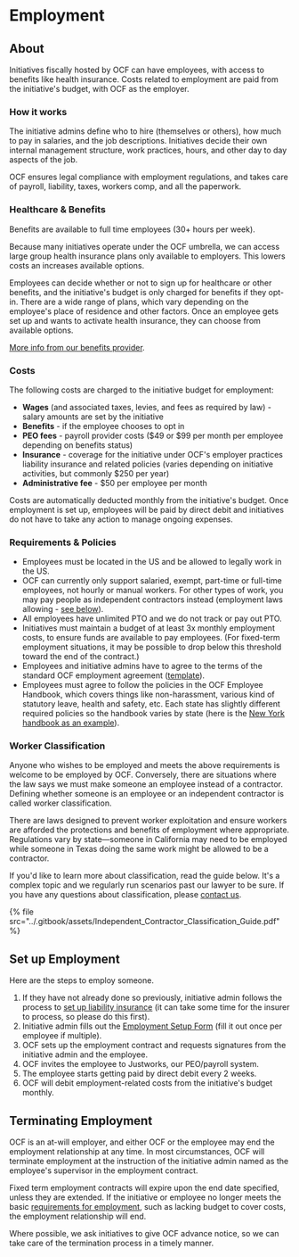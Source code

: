 # Employment

## About

Initiatives fiscally hosted by OCF can have employees, with access to benefits like health insurance. Costs related to employment are paid from the initiative's budget, with OCF as the employer.

### How it works

The initiative admins define who to hire (themselves or others), how much to pay in salaries, and the job descriptions. Initiatives decide their own internal management structure, work practices, hours, and other day to day aspects of the job.&#x20;

OCF ensures legal compliance with employment regulations, and takes care of payroll, liability, taxes, workers comp, and all the paperwork.&#x20;

### Healthcare & Benefits

Benefits are available to full time employees (30+ hours per week).

Because many initiatives operate under the OCF umbrella, we can access large group health insurance plans only available to employers. This lowers costs an increases available options.

Employees can decide whether or not to sign up for healthcare or other benefits, and the initiative's budget is only charged for benefits if they opt-in. There are a wide range of plans, which vary depending on the employee's place of residence and other factors. Once an employee gets set up and wants to activate health insurance, they can choose from available options.

[More info from our benefits provider](https://justworks.com/features/benefits).

### Costs

The following costs are charged to the initiative budget for employment:

* **Wages** (and associated taxes, levies, and fees as required by law) - salary amounts are set by the initiative
* **Benefits** - if the employee chooses to opt in
* **PEO fees** - payroll provider costs ($49 or $99 per month per employee depending on benefits status)
* **Insurance** - coverage for the initiative under OCF's employer practices liability insurance and related policies (varies depending on initiative activities, but commonly $250 per year)
* **Administrative fee** - $50 per employee per month

Costs are automatically deducted monthly from the initiative's budget. Once employment is set up, employees will be paid by direct debit and initiatives do not have to take any action to manage ongoing expenses.

### Requirements & Policies

* Employees must be located in the US and be allowed to legally work in the US.
* OCF can currently only support salaried, exempt, part-time or full-time employees, not hourly or manual workers. For other types of work, you may pay people as independent contractors instead (employment laws allowing - [see below](employment.md#worker-classification)).
* All employees have unlimited PTO and we do not track or pay out PTO.
* Initiatives must maintain a budget of at least 3x monthly employment costs, to ensure funds are available to pay employees. (For fixed-term employment situations, it may be possible to drop below this threshold toward the end of the contract.)
* Employees and initiative admins have to agree to the terms of the standard OCF employment agreement ([template](https://docs.google.com/document/d/1T-KYVOAGx74uJXGElVSuAKWOLgmsISJHVCHnwF4s-Xc/edit?usp=sharing)).
* Employees must agree to follow the policies in the OCF Employee Handbook, which covers things like non-harassment, various kind of statutory leave, health and safety, etc. Each state has slightly different required policies so the handbook varies by state (here is the [New York handbook as an example](https://handbookbuilder.blr.com/ViewHandbook.aspx?id=144Zswg66i9nFJXzqH4kAG6tgu0ZfNN5rExPEKCQ6jge)).

### Worker Classification

Anyone who wishes to be employed and meets the above requirements is welcome to be employed by OCF. Conversely, there are situations where the law says we must make someone an employee instead of a contractor. Defining whether someone is an employee or an independent contractor is called worker classification.&#x20;

There are laws designed to prevent worker exploitation and ensure workers are afforded the protections and benefits of employment where appropriate. Regulations vary by state—someone in California may need to be employed while someone in Texas doing the same work might be allowed to be a contractor.

If you'd like to learn more about classification, read the guide below. It's a complex topic and we regularly run scenarios past our lawyer to be sure. If you have any questions about classification, please [contact us](mailto:contact@opencollective.foundation).

{% file src="../.gitbook/assets/Independent_Contractor_Classification_Guide.pdf" %}

## Set up Employment

Here are the steps to employ someone.

1. If they have not already done so previously, initiative admin follows the process to [set up liability insurance](liability-insurance.md) (it can take some time for the insurer to process, so please do this first).
2. Initiative admin fills out the [Employment Setup Form](https://docs.google.com/forms/d/e/1FAIpQLSdUQThuDQIOODd\_Vi1mU9yC-FYu6USAPIJEfSFEOjMhVnKCSw/viewform) (fill it out once per employee if multiple).
3. OCF sets up the employment contract and requests signatures from the initiative admin and the employee.
4. OCF invites the employee to Justworks, our PEO/payroll system.
5. The employee starts getting paid by direct debit every 2 weeks.
6. OCF will debit employment-related costs from the initiative's budget monthly.

## Terminating Employment

OCF is an at-will employer, and either OCF or the employee may end the employment relationship at any time. In most circumstances, OCF will terminate employment at the instruction of the initiative admin named as the employee's supervisor in the employment contract.&#x20;

Fixed term employment contracts will expire upon the end date specified, unless they are extended. If the initiative or employee no longer meets the basic [requirements for employment](employment.md#requirements-and-policies), such as lacking budget to cover costs, the employment relationship will end.

Where possible, we ask initiatives to give OCF advance notice, so we can take care of the termination process in a timely manner.&#x20;
